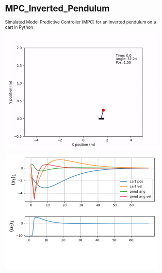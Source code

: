 # MPC_Inverted_Pendulum
Simulated Model Predictive Controller (MPC) for an inverted pendulum on a cart in Python


![](https://github.com/TylerReimer13/MPC_Inverted_Pendulum/blob/main/Vis/mpc_inv_pendulum.gif)


![](https://github.com/TylerReimer13/MPC_Inverted_Pendulum/blob/main/Vis/MPC_Results.png)

